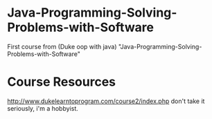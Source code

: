 # Java-Programming-Solving-Problems-with-Software
First course from (Duke oop with java) "Java-Programming-Solving-Problems-with-Software"

# Course Resources
http://www.dukelearntoprogram.com/course2/index.php
don't take it seriously, i'm a hobbyist.
